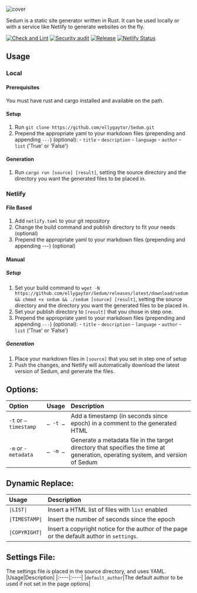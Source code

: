 ![cover](https://user-images.githubusercontent.com/33349740/135699024-5e643074-e58e-4b9a-bbaf-2ea1501b3ff6.png)

Sedum is a static site generator written in Rust. It can be used locally or with a service like Netlify to generate websites on the fly.

[![Check and Lint](https://github.com/ellygaytor/Sedum/actions/workflows/check_and_lint.yaml/badge.svg)](https://github.com/ellygaytor/Sedum/actions/workflows/check_and_lint.yaml) [![Security audit](https://github.com/ellygaytor/Sedum/actions/workflows/audit.yml/badge.svg)](https://github.com/ellygaytor/Sedum/actions/workflows/audit.yml) [![Release](https://github.com/ellygaytor/Sedum/actions/workflows/release.yml/badge.svg)](https://github.com/ellygaytor/Sedum/actions/workflows/release.yml) [![Netlify Status](https://api.netlify.com/api/v1/badges/23dd963b-38ec-4f1c-8d1a-7ab1fb373bc2/deploy-status)](https://app.netlify.com/sites/sedum/deploys)

## Usage

### Local

#### Prerequisites
You must have rust and cargo installed and available on the path.

#### Setup
  1. Run `git clone https://github.com/ellygaytor/Sedum.git`
  2. Prepend the appropriate yaml to your markdown files (prepending and appending `---`) (optional):
    - `title`
    - `description`
    - `language`
    - `author`
    - `list` ('True' or 'False')
#### Generation
  1. Run `cargo run [source] [result]`, setting the source directory and the directory you want the generated files to be placed in.

### Netlify

#### File Based

  1. Add `netlify.toml` to your git repository
  2. Change the build command and publish directory to fit your needs (optional)
  3. Prepend the appropriate yaml to your markdown files (prepending and appending ---) (optional)

#### Manual

##### Setup
  1. Set your build command to `wget -N https://github.com/ellygaytor/Sedum/releases/latest/download/sedum && chmod +x sedum && ./sedum [source] [result]`, setting the source directory and the directory you want the generated files to be placed in.
  2. Set your publish directory to `[result]` that you chose in step one.
  3. Prepend the appropriate yaml to your markdown files (prepending and appending `---`) (optional):
    - `title`
    - `description`
    - `language`
    - `author`
    - `list` ('True' or 'False')

##### Generation
  1. Place your markdown files in `[source]` that you set in step one of setup
  2. Push the changes, and Netlify will automatically download the latest version of Sedum, and generate the files.

## Options:
|Option|Usage|Description|
|:----|:----|:----|
|`-t` or `—timestamp`|`… -t …`|Add a timestamp (in seconds since epoch) in a comment to the generated HTML|
|`-m` or `-metadata`|`… -m …`|Generate a metadata file in the target directory that specifies the time at generation, operating system, and version of Sedum|

## Dynamic Replace:
|Usage|Description|
|:----|:----|
|`\|LIST\|`|Insert a HTML list of files with `list` enabled|
|`\|TIMESTAMP\|`|Insert the number of seconds since the epoch|
|`\|COPYRIGHT\|`|Insert a copyright notice for the author of the page or the default author in `settings`.|

## Settings File:
The settings file is placed in the source directory, and uses YAML.
|Usage|Description|
|:----|:----|
|`default_author`|The default author to be used if not set in the page options|